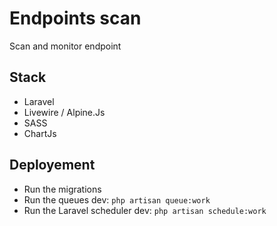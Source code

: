 # Endpoints scan

Scan and monitor endpoint

## Stack

-   Laravel
-   Livewire / Alpine.Js
-   SASS
-   ChartJs

## Deployement

-   Run the migrations
-   Run the queues
    dev: `php artisan queue:work`
-   Run the Laravel scheduler
    dev: `php artisan schedule:work`
